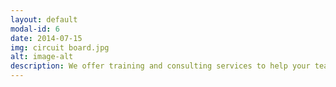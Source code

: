 ```yaml
---
layout: default
modal-id: 6
date: 2014-07-15
img: circuit board.jpg
alt: image-alt
description: We offer training and consulting services to help your team get the most out of your automation systems, including programming, troubleshooting, and optimization.
---
```

